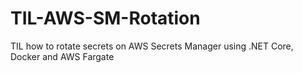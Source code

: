 # TIL-AWS-SM-Rotation
TIL how to rotate secrets on AWS Secrets Manager using .NET Core, Docker and AWS Fargate
